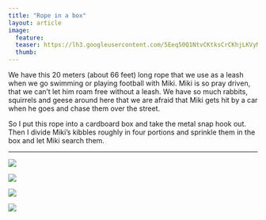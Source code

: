 ```yaml
---
title: "Rope in a box"
layout: article
image:
  feature:
  teaser: https://lh3.googleusercontent.com/5Eeq50Q1NtvCKtksCrCKhjLKVyMdprCBQrbnaIMo4Zg=w245
  thumb:
---
```


We have this 20 meters (about 66 feet) long rope that we use as a leash when we go swimming or playing football with Miki. Miki is so pray driven, that we can’t let him roam free without a leash. We have so much rabbits, squirrels and geese around here that we are afraid that Miki gets hit by a car when he goes and chase them over the street.

So I put this rope into a cardboard box and take the metal snap hook out. Then I divide Miki’s kibbles roughly in four portions and sprinkle them in the box and let Miki search them.

---

[![](https://lh3.googleusercontent.com/yCArB6roQ68dNPvo19fCThgEnb5nLwwmzblY1K6jmfw=w800)](https://lh3.googleusercontent.com/yCArB6roQ68dNPvo19fCThgEnb5nLwwmzblY1K6jmfw=s0)

[![](https://lh3.googleusercontent.com/GsFjWLV5p4Iu2UYFK7FFPaCGgxugMA6jSoS_3o4S3bw=w800)](https://lh3.googleusercontent.com/GsFjWLV5p4Iu2UYFK7FFPaCGgxugMA6jSoS_3o4S3bw=s0)

[![](https://lh3.googleusercontent.com/9iREG1lw6tUAWvtZMfNPEGMu94it41t68BSyohPJBxM=w800)](https://lh3.googleusercontent.com/9iREG1lw6tUAWvtZMfNPEGMu94it41t68BSyohPJBxM=s0)

[![](https://lh3.googleusercontent.com/YswVQDHTxbO6j50fhvStUI0Fb13ICsGV8ug4XbfBZg=w800)](https://lh3.googleusercontent.com/YswVQDHTxbO6j50fhvStUI0Fb13ICsGV8ug4XbfBZg=s0)
